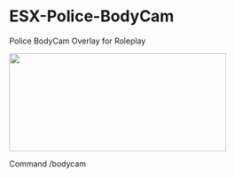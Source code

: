 # ESX-Police-BodyCam
Police BodyCam Overlay for Roleplay

<p><img src="https://i.imgur.com/WaWZVwv.png" alt="" width="391" height="177" /></p>

Command /bodycam
